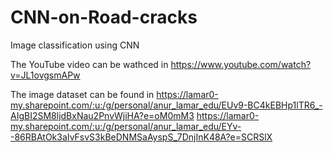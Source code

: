 # CNN-on-Road-cracks
Image classification using CNN

The YouTube video can be wathced in
https://www.youtube.com/watch?v=JL1ovgsmAPw

The image dataset can be found in 
https://lamar0-my.sharepoint.com/:u:/g/personal/anur_lamar_edu/EUv9-BC4kEBHp1lTR6_-AIgBI2SM8ljdBxNau2PnvWjiHA?e=oM0mM3
https://lamar0-my.sharepoint.com/:u:/g/personal/anur_lamar_edu/EYv--86RBAtOk3aIvFsvS3kBeDNMSaAyspS_7DnjInK48A?e=SCRSlX
